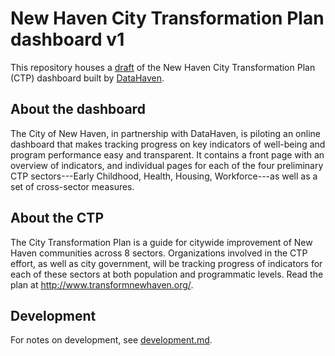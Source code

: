 # New Haven City Transformation Plan dashboard v1

This repository houses a [draft](https://ct-data-haven.github.io/ctp-dash/) of the New Haven City Transformation Plan (CTP) dashboard built by [DataHaven](http://ctdatahaven.org).

## About the dashboard

The City of New Haven, in partnership with DataHaven, is piloting an online dashboard that makes tracking progress on key indicators of well-being and program performance easy and transparent. It contains a front page with an overview of indicators, and individual pages for each of the four preliminary CTP sectors---Early Childhood, Health, Housing, Workforce---as well as a set of cross-sector measures.

## About the CTP

The City Transformation Plan is a guide for citywide improvement of New Haven communities across 8 sectors. Organizations involved in the CTP effort, as well as city government, will be tracking progress of indicators for each of these sectors at both population and programmatic levels. Read the plan at http://www.transformnewhaven.org/.

## Development

For notes on development, see [development.md](development.md).
